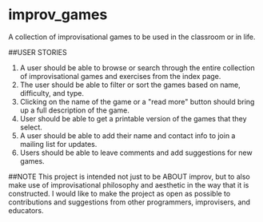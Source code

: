 # improv_games
A collection of improvisational games to be used in the classroom or in life.

##USER STORIES

1) A user should be able to browse or search through the entire collection of improvisational games and exercises from the index page.
2) The user should be able to filter or sort the games based on name, difficulty, and type.
3) Clicking on the name of the game or a "read more" button should bring up a full description of the game.
4) User should be able to get a printable version of the games that they select.
5) A user should be able to add their name and contact info to join a mailing list for updates.
6) Users should be able to leave comments and add suggestions for new games.

##NOTE
This project is intended not just to be ABOUT improv, but to also make use of improvisational philosophy and aesthetic in the way that it is constructed. I would like to make the project as open as possible to contributions and suggestions from other programmers, improvisers, and educators.
